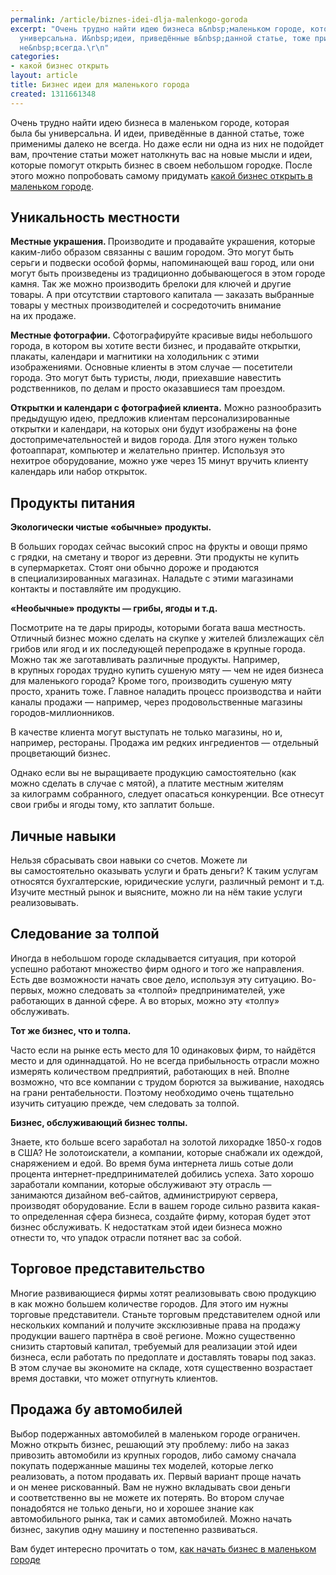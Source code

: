 ```yaml
---
permalink: /article/biznes-idei-dlja-malenkogo-goroda
excerpt: "Очень трудно найти идею бизнеса в&nbsp;маленьком городе, которая была&nbsp;бы
  универсальна. И&nbsp;идеи, приведённые в&nbsp;данной статье, тоже применимы далеко
  не&nbsp;всегда.\r\n"
categories:
- какой бизнес открыть
layout: article
title: Бизнес идеи для маленького города
created: 1311661348
---
```

<!--break-->
<p>Очень трудно найти идею бизнеса в&nbsp;маленьком городе, которая была&nbsp;бы универсальна. И&nbsp;идеи, приведённые в&nbsp;данной статье, тоже применимы далеко не&nbsp;всегда. Но&nbsp;даже если ни&nbsp;одна из&nbsp;них не&nbsp;подойдет вам, прочтение статьи может натолкнуть вас на&nbsp;новые мысли и&nbsp;идеи, которые помогут открыть бизнес в&nbsp;своем небольшом городке. После этого можно попробовать самому придумать <a href="http://www.business101.ru/article/kakoj-biznes-otkryt-v-malenkom-gorode">какой бизнес открыть в маленьком городе</a>.</p>
<h2>Уникальность местности</h2>
<p><strong>Местные украшения. </strong>Производите и&nbsp;продавайте украшения, которые каким-либо образом связанны с&nbsp;вашим городом. Это могут быть серьги и&nbsp;подвески особой формы, напоминающей ваш город, или они могут быть произведены из&nbsp;традиционно добывающегося в&nbsp;этом городе камня. Так&nbsp;же можно производить брелоки для ключей и&nbsp;другие товары. А&nbsp;при отсутствии стартового капитала&nbsp;— заказать выбранные товары у&nbsp;местных производителей и&nbsp;сосредоточить внимание на&nbsp;их&nbsp;продаже.</p>
<p><strong>Местные фотографии.</strong> Сфотографируйте красивые виды небольшого города, в&nbsp;котором вы&nbsp;хотите вести бизнес, и&nbsp;продавайте открытки, плакаты, календари и&nbsp;магнитики на&nbsp;холодильник с&nbsp;этими изображениями. Основные клиенты в&nbsp;этом случае&nbsp;— посетители города. Это могут быть туристы, люди, приехавшие навестить родственников, по&nbsp;делам и&nbsp;просто оказавшиеся там проездом.</p>
<p><strong>Открытки и&nbsp;календари с&nbsp;фотографией клиента.</strong> Можно разнообразить предыдущую идею, предложив клиентам персонализированные открытки и&nbsp;календари, на&nbsp;которых они будут изображены на&nbsp;фоне достопримечательностей и&nbsp;видов города. Для этого нужен только фотоаппарат, компьютер и&nbsp;желательно принтер. Используя это нехитрое оборудование, можно уже через 15&nbsp;минут вручить клиенту календарь или набор открыток.</p>
<h2>Продукты питания </h2>
<p><strong>Экологически чистые «обычные» продукты.</strong></p>
<p>В&nbsp;больших городах сейчас высокий спрос на&nbsp;фрукты и&nbsp;овощи прямо с&nbsp;грядки, на&nbsp;сметану и&nbsp;творог из&nbsp;деревни. Эти продукты не&nbsp;купить в&nbsp;супермаркетах. Стоят они обычно дороже и&nbsp;продаются в&nbsp;специализированных магазинах. Наладьте с&nbsp;этими магазинами контакты и&nbsp;поставляйте им&nbsp;продукцию.</p>
<p><strong>«Необычные» продукты&nbsp;— грибы, ягоды и&nbsp;т.д.</strong></p>
<p>Посмотрите на&nbsp;те&nbsp;дары природы, которыми богата ваша местность. Отличный бизнес можно сделать на&nbsp;скупке у&nbsp;жителей близлежащих сёл грибов или ягод и&nbsp;их&nbsp;последующей перепродаже в&nbsp;крупные города. Можно так&nbsp;же заготавливать различные продукты. Например, в&nbsp;крупных городах трудно купить сушеную мяту&nbsp;— чем не&nbsp;идея бизнеса для маленького города? Кроме того, производить сушеную мяту просто, хранить тоже. Главное наладить процесс производства и&nbsp;найти каналы продажи&nbsp;— например, через продовольственные магазины городов-миллионников.</p>
<p>В&nbsp;качестве клиента могут выступать не&nbsp;только магазины, но&nbsp;и, например, рестораны. Продажа им&nbsp;редких ингредиентов&nbsp;— отдельный процветающий бизнес.</p>
<p>Однако если вы&nbsp;не&nbsp;выращиваете продукцию самостоятельно (как можно сделать в&nbsp;случае с&nbsp;мятой), а&nbsp;платите местным жителям за&nbsp;килограмм собранного, следует опасаться конкуренции. Все отнесут свои грибы и&nbsp;ягоды тому, кто заплатит больше.</p>
<h2>Личные навыки</h2>
<p>Нельзя сбрасывать свои навыки со&nbsp;счетов. Можете&nbsp;ли вы&nbsp;самостоятельно оказывать услуги и&nbsp;брать деньги? К&nbsp;таким услугам относятся бухгалтерские, юридические услуги, различный ремонт и&nbsp;т.д. Изучите местный рынок и&nbsp;выясните, можно&nbsp;ли на&nbsp;нём такие услуги реализовывать.</p>
<h2>Следование за&nbsp;толпой</h2>
<p>Иногда в&nbsp;небольшом городе складывается ситуация, при которой успешно работают множество фирм одного и&nbsp;того&nbsp;же направления. Есть две возможности начать свое дело, используя эту ситуацию. Во-первых, можно следовать за&nbsp;«толпой» предпринимателей, уже работающих в&nbsp;данной сфере. А&nbsp;во&nbsp;вторых, можно эту «толпу» обслуживать.</p>
<p><strong>Тот&nbsp;же бизнес, что и&nbsp;толпа.</strong></p>
<p>Часто если на&nbsp;рынке есть место для 10&nbsp;одинаковых фирм, то&nbsp;найдётся место и&nbsp;для одиннадцатой. Но&nbsp;не&nbsp;всегда прибыльность отрасли можно измерять количеством предприятий, работающих в&nbsp;ней. Вполне возможно, что все компании с&nbsp;трудом борются за&nbsp;выживание, находясь на&nbsp;грани рентабельности. Поэтому необходимо очень тщательно изучить ситуацию прежде, чем следовать за&nbsp;толпой.</p>
<p><strong>Бизнес, обслуживающий бизнес толпы.</strong></p>
<p>Знаете, кто больше всего заработал на&nbsp;золотой лихорадке <nobr>1850-х</nobr> годов в&nbsp;США? Не&nbsp;золотоискатели, а&nbsp;компании, которые снабжали их&nbsp;одеждой, снаряжением и&nbsp;едой. Во&nbsp;время бума интернета лишь сотые доли процента интернет-предпринимателей добились успеха. Зато хорошо заработали компании, которые обслуживают эту отрасль&nbsp;— занимаются дизайном веб-сайтов, администрируют сервера, производят оборудование. Если в&nbsp;вашем городе сильно развита какая-то определенная сфера бизнеса, создайте фирму, которая будет этот бизнес обслуживать. К&nbsp;недостаткам этой идеи бизнеса можно отнести&nbsp;то, что упадок отрасли потянет вас за&nbsp;собой.</p>
<h2>Торговое представительство</h2>
<p>Многие развивающиеся фирмы хотят реализовывать свою продукцию в&nbsp;как можно большем количестве городов. Для этого им&nbsp;нужны торговые представители. Станьте торговым представителем одной или нескольких компаний и&nbsp;получите эксклюзивные права на&nbsp;продажу продукции вашего партнёра в&nbsp;своё регионе. Можно существенно снизить стартовый капитал, требуемый для реализации этой идеи бизнеса, если работать по&nbsp;предоплате и&nbsp;доставлять товары под заказ. В&nbsp;этом случае вы&nbsp;экономите на&nbsp;складе, хотя существенно возрастает время доставки, что может отпугнуть клиентов.</p>
<h2>Продажа бу&nbsp;автомобилей</h2>
<p>Выбор подержанных автомобилей в&nbsp;маленьком городе ограничен. Можно открыть бизнес, решающий эту проблему: либо на&nbsp;заказ привозить автомобили из&nbsp;крупных городов, либо самому сначала покупать подержанные машины тех моделей, которые легко реализовать, а&nbsp;потом продавать&nbsp;их. Первый вариант проще начать и&nbsp;он&nbsp;менее рискованный. Вам не&nbsp;нужно вкладывать свои деньги и&nbsp;соответственно вы&nbsp;не&nbsp;можете их&nbsp;потерять. Во&nbsp;втором случае понадобятся не&nbsp;только деньги, но&nbsp;и&nbsp;хорошее знание как автомобильного рынка, так и&nbsp;самих автомобилей. Можно начать бизнес, закупив одну машину и&nbsp;постепенно развиваться.</p>
<p>Вам будет интересно прочитать о том, <a href="http://www.business101.ru/article/%D0%B1%D0%B8%D0%B7%D0%BD%D0%B5%D1%81-%D0%B2-%D0%BC%D0%B0%D0%BB%D0%B5%D0%BD%D1%8C%D0%BA%D0%BE%D0%BC-%D0%B3%D0%BE%D1%80%D0%BE%D0%B4%D0%B5">как начать бизнес в маленьком городе</a></p>

